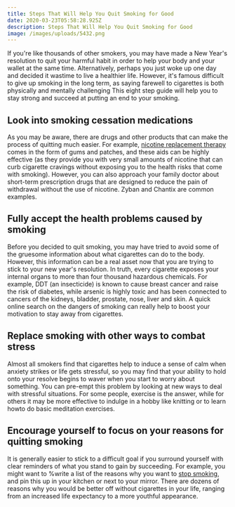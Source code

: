 ```yaml
---
title: Steps That Will Help You Quit Smoking for Good
date: 2020-03-23T05:58:28.925Z
description: Steps That Will Help You Quit Smoking for Good
image: /images/uploads/5432.png
---
```

If you're like thousands of other smokers, you may have made a New Year's resolution to quit your harmful habit in order to help your body and your wallet at the same time. Alternatively, perhaps you just woke up one day and decided it wastime to live a healthier life. However, it's famous difficult to give up smoking in the long term, as saying farewell to cigarettes is both physically and mentally challenging This eight step guide will help you to stay strong and succeed at putting an end to your smoking. 

## Look into smoking cessation medications

As you may be aware, there are drugs and other products that can make the process of quitting much easier. For example, [nicotine replacement therapy](https://nicoless.com/news/2020/3-ways-to-make-quitting-smoking-easier/) comes in the form of gums and patches, and these aids can be highly effective (as they provide you with very small amounts of nicotine that can curb cigarette cravings without exposing you to the health risks that come with smoking). However, you can also approach your family doctor about short-term prescription drugs that are designed to reduce the pain of withdrawal without the use of nicotine. Zyban and Chantix are common examples. 

## Fully accept the health problems caused by smoking

Before you decided to quit smoking, you may have tried to avoid some of the gruesome information about what cigarettes can do to the body. However, this information can be a real asset now that you are trying to stick to your new year's resolution. In truth, every cigarette exposes your internal organs to more than four thousand hazardous chemicals. For example, DDT (an insecticide) is known to cause breast cancer and raise the risk of diabetes, while arsenic is highly toxic and has been connected to cancers of the kidneys, bladder, prostate, nose, liver and skin. A quick online search on the dangers of smoking can really help to boost your motivation to stay away from cigarettes.  

## Replace smoking with other ways to combat stress

Almost all smokers find that cigarettes help to induce a sense of calm when anxiety strikes or life gets stressful, so you may find that your ability to hold onto your resolve begins to waver when you start to worry about something. You can pre-empt this problem by looking at new ways to deal with stressful situations. For some people, exercise is the answer, while for others it may be more effective to indulge in a hobby like knitting or to learn howto do basic meditation exercises. 

## Encourage yourself to focus on your reasons for quitting smoking

It is generally easier to stick to a difficult goal if you surround yourself with clear reminders of what you stand to gain by succeeding. For example, you might want to %write a list of the reasons why you want to [stop smoking](https://nicoless.com/news/2020/tips-to-quit-smoking-forever/), and pin this up in your kitchen or next to your mirror. There are dozens of reasons why you would be better off without cigarettes in your life, ranging from an increased life expectancy to a more youthful appearance.